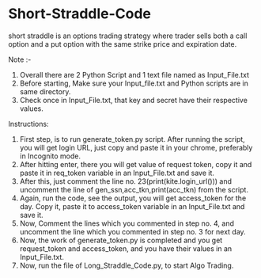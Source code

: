 # Short-Straddle-Code
short straddle is an options trading strategy where trader sells both a call option and a put option with the same strike price and expiration date. 


Note :- 
1) Overall there are 2 Python Script and 1 text file named as Input_File.txt
2) Before starting, Make sure your Input_file.txt and Python scripts are in same directory.
3) Check once in Input_File.txt, that key and secret have their respective values. 


Instructions:

1) First step, is to run generate_token.py script. After running the script, you will get login URL, just copy and paste it in your chrome, preferably in Incognito mode.
2) After hitting enter, there you will get value of request token, copy it and paste it in req_token variable in an Input_File.txt and save it.
3) After this, just comment the line no. 23(print(kite.login_url())) and uncomment the line of gen_ssn,acc_tkn,print(acc_tkn) from the script.
4) Again, run the code, see the output, you will get access_token for the day. Copy it, paste it to access_token variable in an Input_File.txt and save it.
5) Now, Comment the lines which you commented in step no. 4, and uncomment the line which you commented in step no. 3 for next day.
6) Now, the work of generate_token.py is completed and you get request_token and access_token, and you have their values in an Input_File.txt.
7) Now, run the file of Long_Straddle_Code.py, to start Algo Trading.

